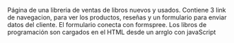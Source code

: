 Página de una libreria de ventas de libros nuevos y usados.
Contiene 3 link de navegacion, para ver los productos, reseñas y un formulario para enviar datos del cliente.
El formulario conecta con formspree.
Los libros de programación son cargados en el HTML desde un arrglo con javaScript
